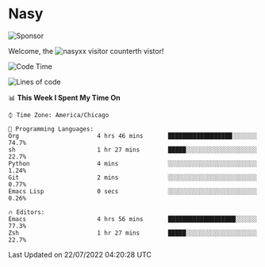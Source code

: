# Nasy

<!--
<p align="center">
<img height="200" src="https://github-readme-stats.vercel.app/api?username=nasyxx&count_private=true&show_icons=true&theme=dracula&include_all_commits=true"/>
<img height="200" src="https://github-readme-stats.vercel.app/api/top-langs/?username=nasyxx&theme=dracula&hide=html,jupyter+notebook&count_private=true&show_icons=true"/>
</p>

  
----------------
-->

![Sponsor](https://img.shields.io/static/v1.svg?label=Sponsor&message=%E2%9D%A4&logo=GitHub&style=flat&color=pink)
 
Welcome, the ![nasyxx visitor counter](https://count.getloli.com/get/@nasyxx?theme=rule34)th vistor!
 
<!--START_SECTION:waka-->
![Code Time](http://img.shields.io/badge/Code%20Time-2%2C521%20hrs%2046%20mins-blue)

![Lines of code](https://img.shields.io/badge/From%20Hello%20World%20I%27ve%20Written-5%20Million%20lines%20of%20code-blue)

📊 **This Week I Spent My Time On** 

```text
⌚︎ Time Zone: America/Chicago

💬 Programming Languages: 
Org                      4 hrs 46 mins       ██████████████████░░░░░░░   74.7% 
sh                       1 hr 27 mins        █████░░░░░░░░░░░░░░░░░░░░   22.7% 
Python                   4 mins              ░░░░░░░░░░░░░░░░░░░░░░░░░   1.24% 
Git                      2 mins              ░░░░░░░░░░░░░░░░░░░░░░░░░   0.77% 
Emacs Lisp               0 secs              ░░░░░░░░░░░░░░░░░░░░░░░░░   0.26%

🔥 Editors: 
Emacs                    4 hrs 56 mins       ███████████████████░░░░░░   77.3% 
Zsh                      1 hr 27 mins        █████░░░░░░░░░░░░░░░░░░░░   22.7%

```


 Last Updated on 22/07/2022 04:20:28 UTC
<!--END_SECTION:waka-->

<!-- ![visitors](https://visitor-badge.laobi.icu/badge?page_id=nasyxx.nasyxx) -->
